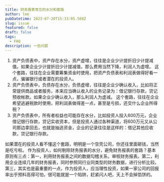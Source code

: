 ```yaml
---
title: 财务报表常见的水分和套路
author: lee
pubDatetime: 2023-07-20T15:33:05.569Z
slug: issue
featured: false
draft: false
tags:
  - FAQ
description: 一些问题
---
```


1. 资产负债表中，资产存在水分，资产虚增，往往是企业少计提折旧少计提减值。如果企业少计提折旧少计提减值，那么费用当然下降，利润人为虚增。
这个套路，往往在企业需要筹集资金时使用，把资产负债表和利润表做得好看一点，骗骗银行或者潜在的投资人。
2. 资产负债表中，负债存在水分，负债虚增，往往是企业少确认收入，比如将正常提供商品或者服务，本来应当确认收入的业务记录为：借记银行存款，贷记预收帐款。如果企业少确认收入，那么利润人为虚减。
这个套路，往往在企业希望逃避税款时使用，把利润表做得差一点，甚至是亏损，还交什么企业所得税？
3. 资产负债表中，所有者权益也可能存在水分，比如投资人投入600万元，企业借记银行存款，贷记实收资本，但是投资人通过各种渠道，将600万元又从公司那边拿回去，也就是抽逃资金，企业的记录往往是这样的：借记其他应收款，贷记银行存款。

如果潜在的投资人看不懂这个套路，明明是一个空壳公司，你还往里面砸钱，当然是吃亏啦。
作为投资人，如何剔除财务报表的水分，避免财务报表的套路？基本原则有三点：第一，利用财务报表之间的数据勾稽关系，审核财务报表。第二，利用企业连续几年的财务报表，同时参照同行业同类型的财务数据，进行分析比较。第三，其实也是最重要的一点，作为投资人，应当理性投资，如果一家公司的回报率出乎预料高得可怕，很可能就是一个陷阱，赶紧闪人吧，天上不会掉馅饼的。